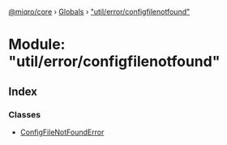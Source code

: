 [@miqro/core](../README.md) › [Globals](../globals.md) › ["util/error/configfilenotfound"](_util_error_configfilenotfound_.md)

# Module: "util/error/configfilenotfound"

## Index

### Classes

* [ConfigFileNotFoundError](../classes/_util_error_configfilenotfound_.configfilenotfounderror.md)
